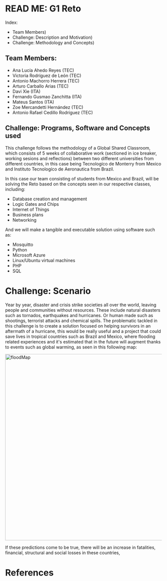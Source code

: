 # READ ME: G1 Reto

Index:
- Team Members)
- Challenge: Description and Motivation)
- Challenge: Methodology and Concepts)

## Team Members: 
- Ana Lucía Ahedo Reyes (TEC)
- Victoria Rodríguez de León (TEC) 
- Antonio Machorro Herrera (TEC)
- Arturo Carballo Arias (TEC)
- Davi Xie (ITA)
- Fernando Gusmao Zanchitta (ITA)
- Mateus Santos (ITA)
- Zoe Mercandetti Hernández (TEC)
- Antonio Rafael Cedillo Rodríguez (TEC)



## Challenge: Programs, Software and Concepts used

This challenge follows the methodology of a Global Shared Classroom, which consists of 5 weeks of collaborative work (sectioned in ice breaker, working sesions and reflections) between two different universities from different countries, in this case being Tecnologíco de Monterry from Mexico and Instituto Tecnologíco de Aeronautica from Brazil.

In this case our team consisting of students from Mexico and Brazil, will be solving the Reto based on the concepts seen in our respective classes, including:

- Database creation and management
- Logic Gates and Chips
- Internet of Things
- Business plans
- Networking   

And we will make a tangible and executable solution using software such as: 

- Mosquitto
- Python
- Microsoft Azure
- Linux/Ubuntu virtual machines 
- PHP
- SQL




# Challenge: Scenario

Year by year, disaster and crisis strike societies all over the world, leaving people and communities without resources. These include natural disasters such as tornados, earthquakes and hurricanes. Or human made such as shootings, terrorist attacks and chemical spills. The problematic tackled in this challenge is to create a solution focused on helping survivors in an aftermath of a hurricane, this would be really useful and a project that could save lives in tropical countries such as Brazil and Mexico, where flooding related experiences and it's estimated that in the future will augment thanks to events such as global warming, as seen in this following map:

<a name="#floodPrediction"><img src ="https://www.the-digital-insurer.com/wp-content/uploads/2021/08/WTW-1.jpeg" alt = "floodMap" width ="600"> </a>

If these predictions come to be true, there will be an increase in fatalities, financial, structural and social losses in these countries, 







# References 
